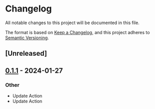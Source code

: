 # Changelog
All notable changes to this project will be documented in this file.

The format is based on [Keep a Changelog](https://keepachangelog.com/en/1.0.0/),
and this project adheres to [Semantic Versioning](https://semver.org/spec/v2.0.0.html).

## [Unreleased]

## [0.1.1](https://github.com/Maroon502/coinbonmin-sys/compare/v0.1.0...v0.1.1) - 2024-01-27

### Other
- Update Action
- Update Action
